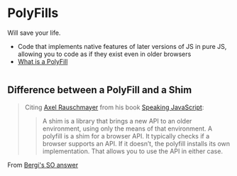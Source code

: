 # PolyFills

Will save your life.

 - Code that implements native features of later versions of JS in pure JS, allowing you to code as if they exist even in older browsers
 - [What is a PolyFill](https://remysharp.com/2010/10/08/what-is-a-polyfill)
 
 ```JS
 
 ```
 
 ## Difference between a PolyFill and a Shim
 
> Citing [Axel Rauschmayer](http://rauschma.de/) from his book [Speaking JavaScript](http://speakingjs.com/):
> > A shim is a library that brings a new API to an older environment, using only the means of that environment.
> > A polyfill is a shim for a browser API. It typically checks if a browser supports an API. If it doesn’t, the polyfill installs its own implementation. That allows you to use the API in either case.

From [Bergi's SO answer](http://stackoverflow.com/a/24391813)

